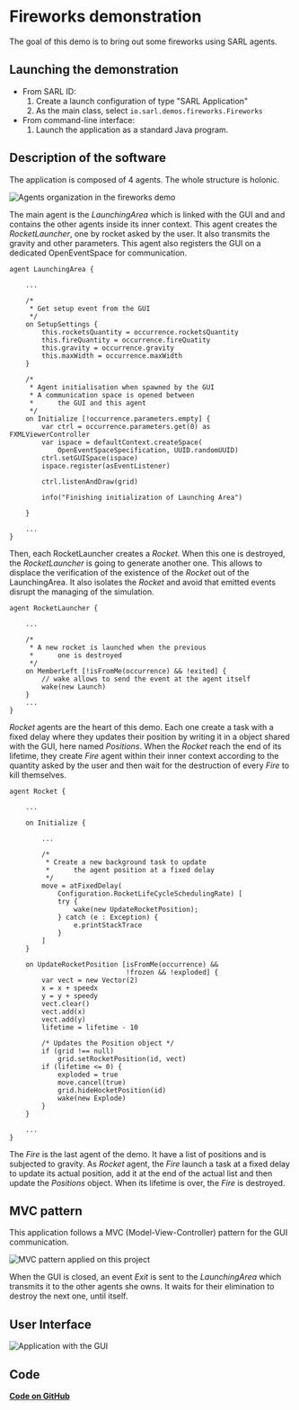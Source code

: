 # Fireworks demonstration


The goal of this demo is to bring out some fireworks using SARL agents.

## Launching the demonstration

* From SARL ID:
  1. Create a launch configuration of type "SARL Application"
  2. As the main class, select `io.sarl.demos.fireworks.Fireworks`
* From command-line interface:
  1. Launch the application as a standard Java program.

## Description of the software

The application is composed of 4 agents. The whole structure is holonic.

![Agents organization in the fireworks demo](Firework_en.png)

The main agent is the *LaunchingArea* which is linked with the GUI and and contains the other agents inside its inner context.
This agent creates the *RocketLauncher*, one by rocket asked by the user. It also transmits the gravity and other parameters.
This agent also registers the GUI on a dedicated OpenEventSpace for communication.

```sarl
agent LaunchingArea {

    ...

    /*
     * Get setup event from the GUI
     */
    on SetupSettings {
        this.rocketsQuantity = occurrence.rocketsQuantity
        this.fireQuantity = occurrence.fireQuatity
        this.gravity = occurrence.gravity
        this.maxWidth = occurrence.maxWidth
    }

    /*
     * Agent initialisation when spawned by the GUI
     * A communication space is opened between
     *      the GUI and this agent
     */
    on Initialize [!occurrence.parameters.empty] {
        var ctrl = occurrence.parameters.get(0) as FXMLViewerController
        var ispace = defaultContext.createSpace(
            OpenEventSpaceSpecification, UUID.randomUUID)
        ctrl.setGUISpace(ispace)
        ispace.register(asEventListener)

        ctrl.listenAndDraw(grid)

        info("Finishing initialization of Launching Area")

    }

    ...
}
```

Then, each RocketLauncher creates a *Rocket*. When this one is destroyed, the *RocketLauncher* is going to generate another one. This allows to displace the verification of the existence of the *Rocket* out of the LaunchingArea. It also isolates the *Rocket* and avoid that emitted events disrupt the managing of the simulation.

```sarl
agent RocketLauncher {

    ...

    /*
     * A new rocket is launched when the previous
     *      one is destroyed
     */
    on MemberLeft [!isFromMe(occurrence) && !exited] {
        // wake allows to send the event at the agent itself
        wake(new Launch)
    }
    ...
}
```

*Rocket* agents are the heart of this demo. Each one create a task with a fixed delay where they updates their position by writing it in a object shared with the GUI, here named *Positions*. When the *Rocket* reach the end of its lifetime, they create *Fire* agent within their inner context according to the quantity asked by the user and then wait for the destruction of every *Fire* to kill themselves.

```sarl
agent Rocket {

    ...

    on Initialize {

        ...

        /*
         * Create a new background task to update
         *      the agent position at a fixed delay
         */
        move = atFixedDelay(
            Configuration.RocketLifeCycleSchedulingRate) [
            try {
                wake(new UpdateRocketPosition);
            } catch (e : Exception) {
                e.printStackTrace
            }
        ]
    }

    on UpdateRocketPosition [isFromMe(occurrence) &&
                             !frozen && !exploded] {
        var vect = new Vector(2)
        x = x + speedx
        y = y + speedy
        vect.clear()
        vect.add(x)
        vect.add(y)
        lifetime = lifetime - 10

        /* Updates the Position object */
        if (grid !== null)
            grid.setRocketPosition(id, vect)
        if (lifetime <= 0) {
            exploded = true
            move.cancel(true)
            grid.hideHocketPosition(id)
            wake(new Explode)
        }
    }

    ...
}

```
The *Fire* is the last agent of the demo. It have a list of positions and is subjected to gravity. As *Rocket* agent, the *Fire* launch a task at a fixed delay to update its actual position, add it at the end of the actual list and then update the *Positions* object. When its lifetime is over, the *Fire* is destroyed.


## MVC pattern

This application follows a MVC (Model-View-Controller) pattern for the GUI communication.

![MVC pattern applied on this project](MVC_en.png)

When the GUI is closed, an event *Exit* is sent to the *LaunchingArea* which transmits it to the other agents she owns. It waits for their elimination to destroy the next one, until itself.

## User Interface

![Application with the GUI](firework_screenshot.png)

## Code

[**Code on GitHub**](https://github.com/sarl/sarl/tree/master/sarl-eclipse/plugins/io.sarl.eclipse.examples/projects/io-sarl-demos-fireworks)
